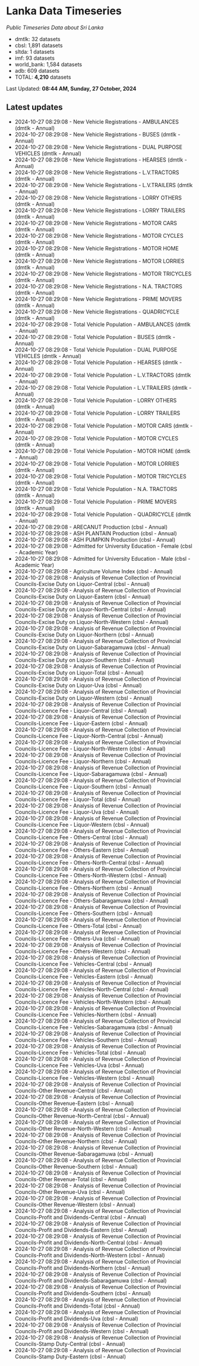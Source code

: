 # Lanka Data Timeseries
*Public Timeseries Data about Sri Lanka*

* dmtlk: 32 datasets
* cbsl: 1,891 datasets
* sltda: 1 datasets
* imf: 93 datasets
* world_bank: 1,584 datasets
* adb: 609 datasets
* TOTAL: **4,210** datasets

Last Updated: **08:44 AM, Sunday, 27 October, 2024**

## Latest updates

* 2024-10-27 08:29:08 - New Vehicle Registrations - AMBULANCES (dmtlk - Annual)
* 2024-10-27 08:29:08 - New Vehicle Registrations - BUSES (dmtlk - Annual)
* 2024-10-27 08:29:08 - New Vehicle Registrations - DUAL PURPOSE VEHICLES (dmtlk - Annual)
* 2024-10-27 08:29:08 - New Vehicle Registrations - HEARSES (dmtlk - Annual)
* 2024-10-27 08:29:08 - New Vehicle Registrations - L.V.TRACTORS (dmtlk - Annual)
* 2024-10-27 08:29:08 - New Vehicle Registrations - L.V.TRAILERS (dmtlk - Annual)
* 2024-10-27 08:29:08 - New Vehicle Registrations - LORRY OTHERS (dmtlk - Annual)
* 2024-10-27 08:29:08 - New Vehicle Registrations - LORRY TRAILERS (dmtlk - Annual)
* 2024-10-27 08:29:08 - New Vehicle Registrations - MOTOR CARS (dmtlk - Annual)
* 2024-10-27 08:29:08 - New Vehicle Registrations - MOTOR CYCLES (dmtlk - Annual)
* 2024-10-27 08:29:08 - New Vehicle Registrations - MOTOR HOME (dmtlk - Annual)
* 2024-10-27 08:29:08 - New Vehicle Registrations - MOTOR LORRIES (dmtlk - Annual)
* 2024-10-27 08:29:08 - New Vehicle Registrations - MOTOR TRICYCLES (dmtlk - Annual)
* 2024-10-27 08:29:08 - New Vehicle Registrations - N.A. TRACTORS (dmtlk - Annual)
* 2024-10-27 08:29:08 - New Vehicle Registrations - PRIME MOVERS (dmtlk - Annual)
* 2024-10-27 08:29:08 - New Vehicle Registrations - QUADRICYCLE (dmtlk - Annual)
* 2024-10-27 08:29:08 - Total Vehicle Population - AMBULANCES (dmtlk - Annual)
* 2024-10-27 08:29:08 - Total Vehicle Population - BUSES (dmtlk - Annual)
* 2024-10-27 08:29:08 - Total Vehicle Population - DUAL PURPOSE VEHICLES (dmtlk - Annual)
* 2024-10-27 08:29:08 - Total Vehicle Population - HEARSES (dmtlk - Annual)
* 2024-10-27 08:29:08 - Total Vehicle Population - L.V.TRACTORS (dmtlk - Annual)
* 2024-10-27 08:29:08 - Total Vehicle Population - L.V.TRAILERS (dmtlk - Annual)
* 2024-10-27 08:29:08 - Total Vehicle Population - LORRY OTHERS (dmtlk - Annual)
* 2024-10-27 08:29:08 - Total Vehicle Population - LORRY TRAILERS (dmtlk - Annual)
* 2024-10-27 08:29:08 - Total Vehicle Population - MOTOR CARS (dmtlk - Annual)
* 2024-10-27 08:29:08 - Total Vehicle Population - MOTOR CYCLES (dmtlk - Annual)
* 2024-10-27 08:29:08 - Total Vehicle Population - MOTOR HOME (dmtlk - Annual)
* 2024-10-27 08:29:08 - Total Vehicle Population - MOTOR LORRIES (dmtlk - Annual)
* 2024-10-27 08:29:08 - Total Vehicle Population - MOTOR TRICYCLES (dmtlk - Annual)
* 2024-10-27 08:29:08 - Total Vehicle Population - N.A. TRACTORS (dmtlk - Annual)
* 2024-10-27 08:29:08 - Total Vehicle Population - PRIME MOVERS (dmtlk - Annual)
* 2024-10-27 08:29:08 - Total Vehicle Population - QUADRICYCLE (dmtlk - Annual)
* 2024-10-27 08:29:08 - ARECANUT Production (cbsl - Annual)
* 2024-10-27 08:29:08 - ASH PLANTAIN Production (cbsl - Annual)
* 2024-10-27 08:29:08 - ASH PUMPKIN Production (cbsl - Annual)
* 2024-10-27 08:29:08 - Admitted for University Education - Female (cbsl - Academic Year)
* 2024-10-27 08:29:08 - Admitted for University Education - Male (cbsl - Academic Year)
* 2024-10-27 08:29:08 - Agriculture Volume Index (cbsl - Annual)
* 2024-10-27 08:29:08 - Analysis of Revenue Collection of Provincial Councils-Excise Duty on Liquor-Central (cbsl - Annual)
* 2024-10-27 08:29:08 - Analysis of Revenue Collection of Provincial Councils-Excise Duty on Liquor-Eastern (cbsl - Annual)
* 2024-10-27 08:29:08 - Analysis of Revenue Collection of Provincial Councils-Excise Duty on Liquor-North-Central (cbsl - Annual)
* 2024-10-27 08:29:08 - Analysis of Revenue Collection of Provincial Councils-Excise Duty on Liquor-North-Western (cbsl - Annual)
* 2024-10-27 08:29:08 - Analysis of Revenue Collection of Provincial Councils-Excise Duty on Liquor-Northern (cbsl - Annual)
* 2024-10-27 08:29:08 - Analysis of Revenue Collection of Provincial Councils-Excise Duty on Liquor-Sabaragamuwa (cbsl - Annual)
* 2024-10-27 08:29:08 - Analysis of Revenue Collection of Provincial Councils-Excise Duty on Liquor-Southern (cbsl - Annual)
* 2024-10-27 08:29:08 - Analysis of Revenue Collection of Provincial Councils-Excise Duty on Liquor-Total (cbsl - Annual)
* 2024-10-27 08:29:08 - Analysis of Revenue Collection of Provincial Councils-Excise Duty on Liquor-Uva (cbsl - Annual)
* 2024-10-27 08:29:08 - Analysis of Revenue Collection of Provincial Councils-Excise Duty on Liquor-Western (cbsl - Annual)
* 2024-10-27 08:29:08 - Analysis of Revenue Collection of Provincial Councils-Licence Fee - Liquor-Central (cbsl - Annual)
* 2024-10-27 08:29:08 - Analysis of Revenue Collection of Provincial Councils-Licence Fee - Liquor-Eastern (cbsl - Annual)
* 2024-10-27 08:29:08 - Analysis of Revenue Collection of Provincial Councils-Licence Fee - Liquor-North-Central (cbsl - Annual)
* 2024-10-27 08:29:08 - Analysis of Revenue Collection of Provincial Councils-Licence Fee - Liquor-North-Western (cbsl - Annual)
* 2024-10-27 08:29:08 - Analysis of Revenue Collection of Provincial Councils-Licence Fee - Liquor-Northern (cbsl - Annual)
* 2024-10-27 08:29:08 - Analysis of Revenue Collection of Provincial Councils-Licence Fee - Liquor-Sabaragamuwa (cbsl - Annual)
* 2024-10-27 08:29:08 - Analysis of Revenue Collection of Provincial Councils-Licence Fee - Liquor-Southern (cbsl - Annual)
* 2024-10-27 08:29:08 - Analysis of Revenue Collection of Provincial Councils-Licence Fee - Liquor-Total (cbsl - Annual)
* 2024-10-27 08:29:08 - Analysis of Revenue Collection of Provincial Councils-Licence Fee - Liquor-Uva (cbsl - Annual)
* 2024-10-27 08:29:08 - Analysis of Revenue Collection of Provincial Councils-Licence Fee - Liquor-Western (cbsl - Annual)
* 2024-10-27 08:29:08 - Analysis of Revenue Collection of Provincial Councils-Licence Fee - Others-Central (cbsl - Annual)
* 2024-10-27 08:29:08 - Analysis of Revenue Collection of Provincial Councils-Licence Fee - Others-Eastern (cbsl - Annual)
* 2024-10-27 08:29:08 - Analysis of Revenue Collection of Provincial Councils-Licence Fee - Others-North-Central (cbsl - Annual)
* 2024-10-27 08:29:08 - Analysis of Revenue Collection of Provincial Councils-Licence Fee - Others-North-Western (cbsl - Annual)
* 2024-10-27 08:29:08 - Analysis of Revenue Collection of Provincial Councils-Licence Fee - Others-Northern (cbsl - Annual)
* 2024-10-27 08:29:08 - Analysis of Revenue Collection of Provincial Councils-Licence Fee - Others-Sabaragamuwa (cbsl - Annual)
* 2024-10-27 08:29:08 - Analysis of Revenue Collection of Provincial Councils-Licence Fee - Others-Southern (cbsl - Annual)
* 2024-10-27 08:29:08 - Analysis of Revenue Collection of Provincial Councils-Licence Fee - Others-Total (cbsl - Annual)
* 2024-10-27 08:29:08 - Analysis of Revenue Collection of Provincial Councils-Licence Fee - Others-Uva (cbsl - Annual)
* 2024-10-27 08:29:08 - Analysis of Revenue Collection of Provincial Councils-Licence Fee - Others-Western (cbsl - Annual)
* 2024-10-27 08:29:08 - Analysis of Revenue Collection of Provincial Councils-Licence Fee - Vehicles-Central (cbsl - Annual)
* 2024-10-27 08:29:08 - Analysis of Revenue Collection of Provincial Councils-Licence Fee - Vehicles-Eastern (cbsl - Annual)
* 2024-10-27 08:29:08 - Analysis of Revenue Collection of Provincial Councils-Licence Fee - Vehicles-North-Central (cbsl - Annual)
* 2024-10-27 08:29:08 - Analysis of Revenue Collection of Provincial Councils-Licence Fee - Vehicles-North-Western (cbsl - Annual)
* 2024-10-27 08:29:08 - Analysis of Revenue Collection of Provincial Councils-Licence Fee - Vehicles-Northern (cbsl - Annual)
* 2024-10-27 08:29:08 - Analysis of Revenue Collection of Provincial Councils-Licence Fee - Vehicles-Sabaragamuwa (cbsl - Annual)
* 2024-10-27 08:29:08 - Analysis of Revenue Collection of Provincial Councils-Licence Fee - Vehicles-Southern (cbsl - Annual)
* 2024-10-27 08:29:08 - Analysis of Revenue Collection of Provincial Councils-Licence Fee - Vehicles-Total (cbsl - Annual)
* 2024-10-27 08:29:08 - Analysis of Revenue Collection of Provincial Councils-Licence Fee - Vehicles-Uva (cbsl - Annual)
* 2024-10-27 08:29:08 - Analysis of Revenue Collection of Provincial Councils-Licence Fee - Vehicles-Western (cbsl - Annual)
* 2024-10-27 08:29:08 - Analysis of Revenue Collection of Provincial Councils-Other Revenue-Central (cbsl - Annual)
* 2024-10-27 08:29:08 - Analysis of Revenue Collection of Provincial Councils-Other Revenue-Eastern (cbsl - Annual)
* 2024-10-27 08:29:08 - Analysis of Revenue Collection of Provincial Councils-Other Revenue-North-Central (cbsl - Annual)
* 2024-10-27 08:29:08 - Analysis of Revenue Collection of Provincial Councils-Other Revenue-North-Western (cbsl - Annual)
* 2024-10-27 08:29:08 - Analysis of Revenue Collection of Provincial Councils-Other Revenue-Northern (cbsl - Annual)
* 2024-10-27 08:29:08 - Analysis of Revenue Collection of Provincial Councils-Other Revenue-Sabaragamuwa (cbsl - Annual)
* 2024-10-27 08:29:08 - Analysis of Revenue Collection of Provincial Councils-Other Revenue-Southern (cbsl - Annual)
* 2024-10-27 08:29:08 - Analysis of Revenue Collection of Provincial Councils-Other Revenue-Total (cbsl - Annual)
* 2024-10-27 08:29:08 - Analysis of Revenue Collection of Provincial Councils-Other Revenue-Uva (cbsl - Annual)
* 2024-10-27 08:29:08 - Analysis of Revenue Collection of Provincial Councils-Other Revenue-Western (cbsl - Annual)
* 2024-10-27 08:29:08 - Analysis of Revenue Collection of Provincial Councils-Profit and Dividends-Central (cbsl - Annual)
* 2024-10-27 08:29:08 - Analysis of Revenue Collection of Provincial Councils-Profit and Dividends-Eastern (cbsl - Annual)
* 2024-10-27 08:29:08 - Analysis of Revenue Collection of Provincial Councils-Profit and Dividends-North-Central (cbsl - Annual)
* 2024-10-27 08:29:08 - Analysis of Revenue Collection of Provincial Councils-Profit and Dividends-North-Western (cbsl - Annual)
* 2024-10-27 08:29:08 - Analysis of Revenue Collection of Provincial Councils-Profit and Dividends-Northern (cbsl - Annual)
* 2024-10-27 08:29:08 - Analysis of Revenue Collection of Provincial Councils-Profit and Dividends-Sabaragamuwa (cbsl - Annual)
* 2024-10-27 08:29:08 - Analysis of Revenue Collection of Provincial Councils-Profit and Dividends-Southern (cbsl - Annual)
* 2024-10-27 08:29:08 - Analysis of Revenue Collection of Provincial Councils-Profit and Dividends-Total (cbsl - Annual)
* 2024-10-27 08:29:08 - Analysis of Revenue Collection of Provincial Councils-Profit and Dividends-Uva (cbsl - Annual)
* 2024-10-27 08:29:08 - Analysis of Revenue Collection of Provincial Councils-Profit and Dividends-Western (cbsl - Annual)
* 2024-10-27 08:29:08 - Analysis of Revenue Collection of Provincial Councils-Stamp Duty-Central (cbsl - Annual)
* 2024-10-27 08:29:08 - Analysis of Revenue Collection of Provincial Councils-Stamp Duty-Eastern (cbsl - Annual)